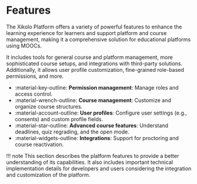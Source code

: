 # Features

The Xikolo Platform offers a variety of powerful features to enhance the learning experience for learners and support platform and course management, making it a comprehensive solution for educational platforms using MOOCs.

It includes tools for general course and platform management, more sophisticated course setups, and integrations with third-party solutions. Additionally, it allows user profile customization, fine-grained role-based permissions, and more.

- :material-key-outline: **Permission management**: Manage roles and access control.
- :material-wrench-outline: **Course management**: Customize and organize course structures.
- :material-account-outline: **User profiles**: Configure user settings (e.g., consents) and custom profile fields.
- :material-star-outline: **Advanced course features**: Understand deadlines, quiz regrading, and the open mode.
- :material-widgets-outline: **Integrations**: Support for proctoring and course reactivation.

!!! note
    This section describes the platform features to provide a better understanding of its capabilities.
    It also includes important technical implementation details for developers and users considering the integration and customization of the platform.
